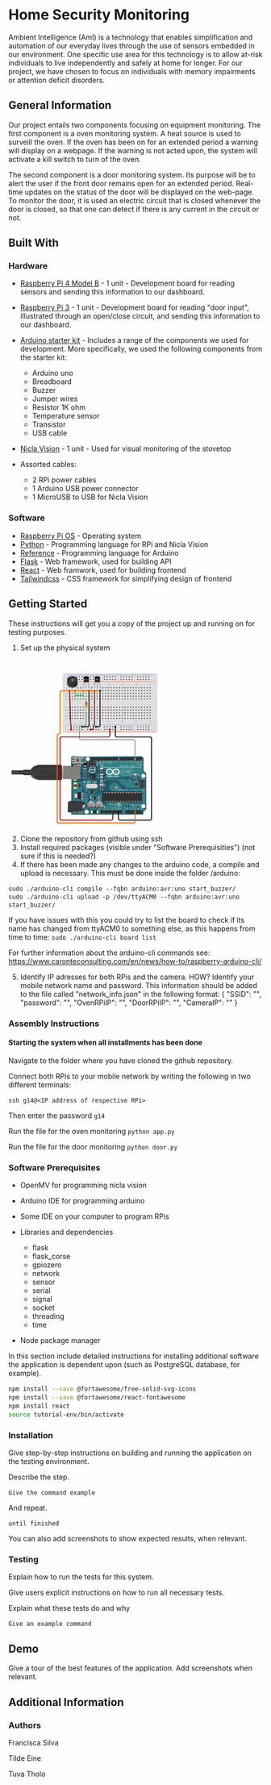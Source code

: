 # Home Security Monitoring
<!---
Begin with an introductory paragraph that tells readers the purpose of your solution with hardware and software and its major benefits. 
Give them a summary of the information you will include in this file using clearly defined sections.
-->
Ambient Intelligence (AmI) is a technology that enables simplification and automation of our everyday lives through the use of sensors embedded in our environment. One specific use area for this technology is to allow at-risk individuals to live independently and safely at home for longer. For our project, we have chosen to focus on individuals with memory impairments or attention deficit disorders.  

## General Information
<!---
This section expands on the introductory paragraph to give readers a better understanding of your project. 
Include a brief description and answer the question, "what problem does this project solve?"
-->
Our project entails two components focusing on equipment monitoring. The first component is a oven monitoring system. A heat source is used to surveill the oven. If the oven has been on for an extended period a warning will display on a webpage. If the warning is not acted upon, the system will activate a kill switch to turn of the oven. 

The second component is a door monitoring system. Its purpose will be to alert the user if the front door remains open for an extended period. Real-time updates on the status of the door will be displayed on the web-page. To monitor the door, it is used an electric circuit that is closed whenever the door is closed, so that one can detect if there is any current in the circuit or not. 

## Built With
<!---
Include an outline of the technologies in the project, such as hardware components (Arduino/Raspberry Pi), operating systems, programming language, database, libraries.

Include links to any related projects (for example, whether this API has corresponding iOS or Android clients), links to online tools related to the application (such as the project web site, the shared file storage).
If you mention something, please provide links.
-->
### Hardware

* [Raspberry Pi 4 Model B](https://www.raspberrypi.com/products/raspberry-pi-4-model-b/) - 1 unit - Development board for reading sensors and sending this information to our dashboard.
* [Raspberry Pi 3](https://www.raspberrypi.com/products/raspberry-pi-zero-2-w/) - 1 unit - Development board for reading "door input", illustrated through an open/close circuit, and sending this information to our dashboard. 
* [Arduino starter kit](https://store.arduino.cc/collections/kits/products/arduino-starter-kit-multi-language) - Includes a range of the components we used for development. More specifically, we used the following components from the starter kit:
    * Arduino uno
    * Breadboard
    * Buzzer
    * Jumper wires 
    * Resistor 1K ohm
    * Temperature sensor
    * Transistor 
    * USB cable 

* [Nicla Vision](https://store.arduino.cc/products/nicla-vision) - 1 unit - Used for visual monitoring of the stovetop
* Assorted cables:
    * 2 RPi power cables
    * 1 Arduino USB power connector
    * 1 MicroUSB to USB for Nicla Vision

### Software

* [Raspberry Pi OS](https://www.raspberrypi.com/software/) - Operating system
* [Python]() - Programming language for RPi and Nicla Vision
* [Reference]() - Programming language for Arduino
* [Flask]() - Web framework, used for building API
* [React]() - Web framwork, used for building frontend
* [Tailwindcss]() - CSS framework for simplifying design of frontend


## Getting Started

These instructions will get you a copy of the project up and running on for testing purposes.  

1) Set up the physical system 

 <img src="image.png" alt="Buzzer Circuit" width="300">

2) Clone the repository from github using ssh
3) Install required packages (visible under "Software Prerequisities") (not sure if this is needed?)
4) If there has been made any changes to the arduino code, a compile and upload is necessary. This must be done inside the folder /arduino:
```
sudo ./arduino-cli compile --fqbn arduino:avr:uno start_buzzer/
sudo ./arduino-cli upload -p /dev/ttyACM0 --fqbn arduino:avr:uno start_buzzer/
```
If you have issues with this you could try to list the board to check if its name has changed from ttyACM0 to something else, as this happens from time to time: 
`
sudo ./arduino-cli board list
`

For further information about the arduino-cli commands see: https://www.caronteconsulting.com/en/news/how-to/raspberry-arduino-cli/

5) Identify IP adresses for both RPis and the camera. HOW? Identify your mobile network name and password. This information should be added to the file called "network_info.json" in the following format:
    {
        "SSID": "",
        "password": "",
        "OvenRPiIP": "",
        "DoorRPiIP": "",
        "CameraIP": ""
    }


### Assembly Instructions
<!---

Describe step-by-step assembly instructions.

When necessary, and especially when wiring is involved, include diagrams/photos.

Page for creating diagrams:
https://www.circuito.io/app?components=512,11021,333429

------
####
-->
#### Starting the system when all installments has been done

<!---
Comment from Tuva: This section needs to be updated to include the last changes, not sure how they are (the virtual env and stuff)
--->

Navigate to the folder where you have cloned the github repository. 

Connect both RPis to your mobile network by writing the following in two different terminals:
```
ssh g14@<IP address of respective RPi>
```

Then enter the password 
`
g14
`

Run the file for the oven monitoring
`
python app.py
`

Run the file for the door monitoring
`
python door.py
`



### Software Prerequisites

- OpenMV for programming nicla vision
- Arduino IDE for programming arduino
- Some IDE on your computer to program RPis
- Libraries and dependencies
    - flask
    - flask_corse
    - gpiozero
    - network
    - sensor
    - serial
    - signal
    - socket
    - threading
    - time

- Node package manager

In this section include detailed instructions for installing additional software the application is dependent upon (such as PostgreSQL database, for example).
```sh
npm install --save @fortawesome/free-solid-svg-icons
npm install --save @fortawesome/react-fontawesome
npm install react
source tutorial-env/bin/activate
```

### Installation

Give step-by-step instructions on building and running the application on the testing environment. 

Describe the step.

```
Give the command example
```

And repeat.

```
until finished
```

You can also add screenshots to show expected results, when relevant.

### Testing

Explain how to run the tests for this system.

Give users explicit instructions on how to run all necessary tests. 

Explain what these tests do and why

```
Give an example command
```

## Demo

Give a tour of the best features of the application.
Add screenshots when relevant.

## Additional Information

### Authors

Francisca Silva

Tilde Eine

Tuva Tholo